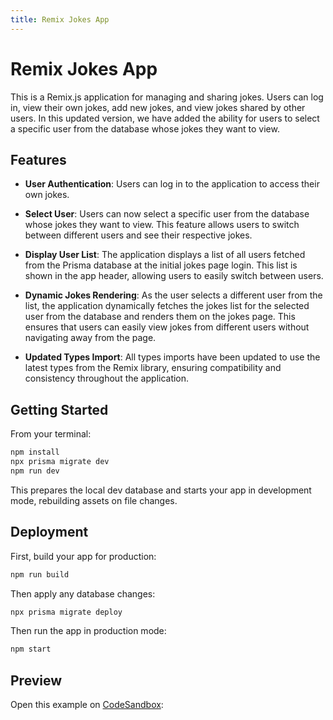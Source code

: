 ```yaml
---
title: Remix Jokes App
---
```


# Remix Jokes App

This is a Remix.js application for managing and sharing jokes. Users can log in, view their own jokes, add new jokes, and view jokes shared by other users. In this updated version, we have added the ability for users to select a specific user from the database whose jokes they want to view.

## Features

- **User Authentication**: Users can log in to the application to access their own jokes.

- **Select User**: Users can now select a specific user from the database whose jokes they want to view. This feature allows users to switch between different users and see their respective jokes.

- **Display User List**: The application displays a list of all users fetched from the Prisma database at the initial jokes page login. This list is shown in the app header, allowing users to easily switch between users.

- **Dynamic Jokes Rendering**: As the user selects a different user from the list, the application dynamically fetches the jokes list for the selected user from the database and renders them on the jokes page. This ensures that users can easily view jokes from different users without navigating away from the page.

- **Updated Types Import**: All types imports have been updated to use the latest types from the Remix library, ensuring compatibility and consistency throughout the application.

## Getting Started

From your terminal:

```sh
npm install
npx prisma migrate dev
npm run dev
```

This prepares the local dev database and starts your app in development mode, rebuilding assets on file changes.

## Deployment

First, build your app for production:

```sh
npm run build
```

Then apply any database changes:

```sh
npx prisma migrate deploy
```

Then run the app in production mode:

```sh
npm start
```

## Preview

Open this example on [CodeSandbox](https://codesandbox.com):
